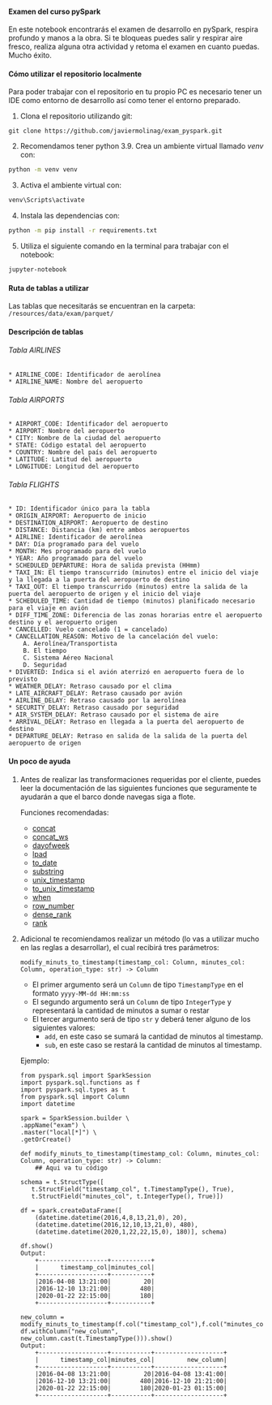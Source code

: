 #### Examen del curso pySpark

En este notebook encontrarás el examen de desarrollo en pySpark, respira profundo y manos a la obra. Si te bloqueas puedes salir y respirar aire fresco, realiza alguna otra actividad y retoma el examen en cuanto puedas. Mucho éxito.

#### Cómo utilizar el repositorio localmente

Para poder trabajar con el repositorio en tu propio PC es necesario tener un IDE como entorno de desarrollo así como tener el entorno preparado.

1. Clona el repositorio utilizando git:
```
git clone https://github.com/javiermolinag/exam_pyspark.git
```
2. Recomendamos tener python 3.9. Crea un ambiente virtual llamado *venv* con:
```bash
python -m venv venv
```

3. Activa el ambiente virtual con:
```bash
venv\Scripts\activate
```

4. Instala las dependencias con:
```bash
python -m pip install -r requirements.txt
```

5. Utiliza el siguiente comando en la terminal para trabajar con el notebook: 
```bash
jupyter-notebook
```

#### Ruta de tablas a utilizar

Las tablas que necesitarás se encuentran en la carpeta: `/resources/data/exam/parquet/`

#### Descripción de tablas

###### Tabla AIRLINES
    * AIRLINE_CODE: Identificador de aerolínea
    * AIRLINE_NAME: Nombre del aeropuerto
###### Tabla AIRPORTS
    * AIRPORT_CODE: Identificador del aeropuerto
    * AIRPORT: Nombre del aeropuerto
    * CITY: Nombre de la ciudad del aeropuerto
    * STATE: Código estatal del aeropuerto
    * COUNTRY: Nombre del país del aeropuerto
    * LATITUDE: Latitud del aeropuerto
    * LONGITUDE: Longitud del aeropuerto
###### Tabla FLIGHTS
    * ID: Identificador único para la tabla
    * ORIGIN_AIRPORT: Aeropuerto de inicio
    * DESTINATION_AIRPORT: Aeropuerto de destino
    * DISTANCE: Distancia (km) entre ambos aeropuertos
    * AIRLINE: Identificador de aerolínea
    * DAY: Día programado para del vuelo
    * MONTH: Mes programado para del vuelo
    * YEAR: Año programado para del vuelo
    * SCHEDULED_DEPARTURE: Hora de salida prevista (HHmm)
    * TAXI_IN: El tiempo transcurrido (minutos) entre el inicio del viaje y la llegada a la puerta del aeropuerto de destino
    * TAXI_OUT: El tiempo transcurrido (minutos) entre la salida de la puerta del aeropuerto de origen y el inicio del viaje
    * SCHEDULED_TIME: Cantidad de tiempo (minutos) planificado necesario para el viaje en avión
    * DIFF_TIME_ZONE: Diferencia de las zonas horarias entre el aeropuerto destino y el aeropuerto origen
    * CANCELLED: Vuelo cancelado (1 = cancelado)
    * CANCELLATION_REASON: Motivo de la cancelación del vuelo:
        A. Aerolínea/Transportista
        B. El tiempo
        C. Sistema Aéreo Nacional
        D. Seguridad
    * DIVERTED: Indica si el avión aterrizó en aeropuerto fuera de lo previsto
    * WEATHER_DELAY: Retraso causado por el clima
    * LATE_AIRCRAFT_DELAY: Retraso causado por avión
    * AIRLINE_DELAY: Retraso causado por la aerolínea
    * SECURITY_DELAY: Retraso causado por seguridad
    * AIR_SYSTEM_DELAY: Retraso causado por el sistema de aire
    * ARRIVAL_DELAY: Retraso en llegada a la puerta del aeropuerto de destino
    * DEPARTURE_DELAY: Retraso en salida de la salida de la puerta del aeropuerto de origen

#### Un poco de ayuda

1. Antes de realizar las transformaciones requeridas por el cliente, puedes leer la documentación de las siguientes funciones que seguramente te ayudarán a que el barco donde navegas siga a flote.

    Funciones recomendadas:
    * [concat](https://spark.apache.org/docs/latest/api/python/reference/pyspark.sql/api/pyspark.sql.functions.concat.html)
    * [concat_ws](https://spark.apache.org/docs/latest/api/python/reference/pyspark.sql/api/pyspark.sql.functions.concat_ws.html)
    * [dayofweek](https://spark.apache.org/docs/latest/api/python/reference/pyspark.sql/api/pyspark.sql.functions.dayofweek.html)
    * [lpad](https://spark.apache.org/docs/latest/api/python/reference/pyspark.sql/api/pyspark.sql.functions.lpad.html)
    * [to_date](https://spark.apache.org/docs/latest/api/python/reference/pyspark.sql/api/pyspark.sql.functions.to_date.html)
    * [substring](https://spark.apache.org/docs/latest/api/python/reference/pyspark.sql/api/pyspark.sql.functions.substring.html)
    * [unix_timestamp](https://spark.apache.org/docs/latest/api/python/reference/pyspark.sql/api/pyspark.sql.functions.unix_timestamp.html)
    * [to_unix_timestamp](https://spark.apache.org/docs/latest/api/python/reference/pyspark.sql/api/pyspark.sql.functions.to_unix_timestamp.html)
    * [when](https://spark.apache.org/docs/latest/api/python/reference/pyspark.sql/api/pyspark.sql.functions.when.html)
    * [row_number](https://spark.apache.org/docs/latest/api/python/reference/pyspark.sql/api/pyspark.sql.functions.row_number.html)
    * [dense_rank](https://spark.apache.org/docs/latest/api/python/reference/pyspark.sql/api/pyspark.sql.functions.dense_rank.html)
    * [rank](https://spark.apache.org/docs/latest/api/python/reference/pyspark.sql/api/pyspark.sql.functions.rank.html)

2. Adicional te recomiendamos realizar un método (lo vas a utilizar mucho en las reglas a desarrollar), el cual recibirá tres parámetros:

    ```
    modify_minuts_to_timestamp(timestamp_col: Column, minutes_col: Column, operation_type: str) -> Column
    ```
    
    * El primer argumento será un `Column` de tipo `TimestampType` en el formato `yyyy-MM-dd HH:mm:ss`
    * El segundo argumento será un `Column` de tipo `IntegerType` y representará la cantidad de minutos a sumar o restar
    * El tercer argumento será de tipo `str` y deberá tener alguno de los siguientes valores:
        * `add`, en este caso se sumará la cantidad de minutos al timestamp.
        * `sub`, en este caso se restará la cantidad de minutos al timestamp.
    
    Ejemplo:
    
    ```
   from pyspark.sql import SparkSession
   import pyspark.sql.functions as f
   import pyspark.sql.types as t
   from pyspark.sql import Column
   import datetime
   
   spark = SparkSession.builder \
    .appName("exam") \
    .master("local[*]") \
    .getOrCreate()

    def modify_minuts_to_timestamp(timestamp_col: Column, minutes_col: Column, operation_type: str) -> Column:
        ## Aqui va tu código
    
    schema = t.StructType([
       t.StructField("timestamp_col", t.TimestampType(), True),
       t.StructField("minutes_col", t.IntegerType(), True)])
    
    df = spark.createDataFrame([
        (datetime.datetime(2016,4,8,13,21,0), 20), 
        (datetime.datetime(2016,12,10,13,21,0), 480),
        (datetime.datetime(2020,1,22,22,15,0), 180)], schema)
    
    df.show()
    Output:
        +-------------------+-----------+
        |      timestamp_col|minutes_col|
        +-------------------+-----------+
        |2016-04-08 13:21:00|         20|
        |2016-12-10 13:21:00|        480|
        |2020-01-22 22:15:00|        180|
        +-------------------+-----------+
    
    new_column = modify_minuts_to_timestamp(f.col("timestamp_col"),f.col("minutes_col"),"add")
    df.withColumn("new_column", new_column.cast(t.TimestampType())).show()
    Output:
        +-------------------+-----------+-------------------+
        |      timestamp_col|minutes_col|         new_column|
        +-------------------+-----------+-------------------+
        |2016-04-08 13:21:00|         20|2016-04-08 13:41:00|
        |2016-12-10 13:21:00|        480|2016-12-10 21:21:00|
        |2020-01-22 22:15:00|        180|2020-01-23 01:15:00|
        +-------------------+-----------+-------------------+
    ```